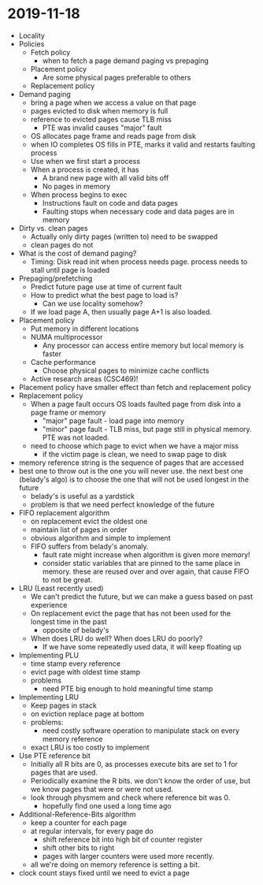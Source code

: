 # 2019-11-18

* Locality
* Policies
  * Fetch policy
    * when to fetch a page
      demand paging vs prepaging
  * Placement policy
    * Are some physical pages preferable to others
  * Replacement policy
* Demand paging
  * bring a page when we access a value on that page
  * pages evicted to disk when memory is full
  * reference to evicted pages cause TLB miss
    * PTE was invalid causes "major" fault
  * OS allocates page frame and reads page from disk
  * when IO completes OS fills in PTE, marks it valid and restarts faulting process
  * Use when we first start a process
  * When a process is created, it has
    * A brand new page with all valid bits off
    * No pages in memory
  * When process begins to exec
    * Instructions fault on code and data pages
    * Faulting stops when necessary code and data pages are in memory
* Dirty vs. clean pages
  * Actually only dirty pages (written to) need to be swapped
  * clean pages do not
* What is the cost of demand paging?
  * Timing: Disk read init when process needs page. process needs to stall until page is loaded
* Prepaging/prefetching
  * Predict future page use at time of current fault
  * How to predict what the best page to load is?
    * Can we use locality somehow?
  * If we load page A, then usually page A+1 is also loaded.
* Placement policy
  * Put memory in different locations
  * NUMA multiprocessor
    * Any processor can access entire memory but local memory is faster
  * Cache performance
    * Choose physical pages to minimize cache conflicts
  * Active research areas (CSC469)!
* Placement policy have smaller effect than fetch and replacement policy
* Replacement policy
  * When a page fault occurs OS loads faulted page from disk into a page frame or memory
    * "major" page fault - load page into memory
    * "minor" page fault - TLB miss, but page still in physical memory. PTE was not loaded.
  * need to choose which page to evict when we have a major miss
    * if the victim page is clean, we need to swap page to disk
* memory reference string is the sequence of pages that are accessed
* best one to throw out is the one you will never use. the next best one (belady's algo) is to choose the one that will not be used longest in the future
  * belady's is useful as a yardstick
  * problem is that we need perfect knowledge of the future
* FIFO replacement algorithm
  * on replacement evict the oldest one
  * maintain list of pages in order
  * obvious algorithm and simple to implement
  * FIFO suffers from belady's anomaly.
    * fault rate might increase when algorithm is given more memory!
    * consider static variables that are pinned to the same place in memory. these are reused over and over again, that cause FIFO to not be great.
* LRU (Least recently used)
  * We can't predict the future, but we can make a guess based on past experience
  * On replacement evict the page that has not been used for the longest time in the past
    * opposite of belady's
  * When does LRU do well? When does LRU do poorly?
    * If we have some repeatedly used data, it will keep floating up
* Implementing PLU
  * time stamp every reference
  * evict page with oldest time stamp
  * problems
    * need PTE big enough to hold meaningful time stamp
* Implementing LRU
  * Keep pages in stack
  * on eviction replace page at bottom
  * problems:
    * need costly software operation to manipulate stack on every memory reference
  * exact LRU is too costly to implement
* Use PTE reference bit
  * Initially all R bits are 0, as processes execute bits are set to 1 for pages that are used.
  * Periodically examine the R bits. we don't know the order of use, but we know pages that were or were not used.
  * look through physmem and check where reference bit was 0.
    * hopefully find one used a long time ago
* Additional-Reference-Bits algorithm
  * keep a counter for each page
  * at regular intervals, for every page do
    * shift reference bit into high bit of counter register
    * shift other bits to right
    * pages with larger counters were used more recently.
  * all we're doing on memory reference is setting a bit.
* clock count stays fixed until we need to evict a page